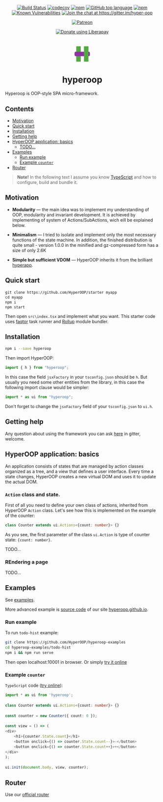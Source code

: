 <p align="center">
<a href="https://travis-ci.org/HyperOOP/hyperoop"><img src="https://travis-ci.org/HyperOOP/hyperoop.svg?branch=master" alt="Build Status"></a>
<a href="https://codecov.io/gh/HyperOOP/hyperoop"><img src="https://codecov.io/gh/HyperOOP/hyperoop/branch/master/graph/badge.svg" alt="codecov"/></a>
<a href="https://www.npmjs.com/package/hyperoop"><img src="https://img.shields.io/npm/v/hyperoop.svg" alt="npm"/></a>
<a href="https://github.com/HyperOOP/hyperoop"><img src="https://img.shields.io/github/languages/top/HyperOOP/hyperoop.svg" alt="GitHub top language"/></a>
<a href="https://www.npmjs.com/package/hyperoop"><img src="https://img.shields.io/npm/dt/hyperoop.svg" alt="npm"/></a>
<a href="https://snyk.io/test/npm/hyperoop"><img src="https://snyk.io/test/npm/hyperoop/badge.svg" alt="Known Vulnerabilities"/></a>
<a href="https://gitter.im/hyper-oop/hyperoop?utm_source=badge&utm_medium=badge&utm_campaign=pr-badge&utm_content=badge"><img src="https://badges.gitter.im/hyper-oop/hyperoop.svg" alt="Join the chat at https://gitter.im/hyper-oop"/></a>
</p>

<p align="center"><a href="https://www.patreon.com/algebrain"><img src="https://img.shields.io/badge/patreon-donate-orange.svg" alt="Patreon"/></a></p>
<p align="center"><a href="https://liberapay.com/algebrain/donate"><img alt="Donate using Liberapay" src="https://liberapay.com/assets/widgets/donate.svg"></a></p>

#
<p align="center"><img width=50 src="https://github.com/HyperOOP/hyperoop/blob/master/misc/logo.png?raw=true"/>
<h1 align="center">hyperoop</h1>
</p>

Hyperoop is OOP-style SPA micro-framework.

## Contents
 * [Motivation](#motivation)
 * [Quick start](#quick-start)
 * [Installation](#motivation)
 * [Getting help](#getting-help)
 * [HyperOOP application: basics](#hyperoop-application-basics)
   * [TODO...](#todo)
 * [Examples](#examples)
   * [Run example](#run-example)
   * [Example `counter`](#example-counter)
 * [Router](#router)

> __Note!__ In the following text I assume you know [TypeScript](https://www.typescriptlang.org/) and how to configure, build and bundle it.

## Motivation

- __Modularity__ &mdash; the main idea was to implement my understanding of OOP, modularity and invariant development. It is achieved by implementing of system of Actions/SubActions, wich eill be explained below.

- __Minimalism__ &mdash; I tried to isolate and implement only the most necessary functions of the state machine. In addition, the finished distribution is quite small - version 1.0.0 in the minified and gz-compressed form has a size of only 2.6K

- __Simple but sufficient VDOM__ &mdash; HyperOOP inherits it from the brilliant [hyperapp](https://github.com/jorgebucaran/hyperapp).

## Quick start

```
git clone https://github.com/HyperOOP/starter myapp
cd myapp
npm i
npm start
```

Then open `src\index.tsx` and implement what you want. This starter code uses [faqtor](https://github.com/faqtor/faqtor/) task runner and [Rollup](https://rollupjs.org) module bundler.

## Installation

```bash
npm i --save hyperoop
```

Then import HyperOOP:

```typescript
import { h } from "hyperoop";
```

In this case the field `jsxFactory` in your `tsconfig.json` should be `h`. But usually you need some other entities from the library, in this case the following import clause would be simpler:

```typescript
import * as ui from "hyperoop";
```

Don't forget to change the `jsxFactory` field of your `tsconfig.json` to `ui.h`.

## Getting help

Any question about using the framework you can ask [here](https://gitter.im/hyper-oop/hyperoop) in gitter, welcome.

## HyperOOP application: basics

An application consists of states that are managed by action classes organized as a tree, and a view that defines a user interface. Every time a state changes, HyperOOP creates a new virtual DOM and uses it to update the actual DOM.

### `Action` class and state.

First of all you need to define your own class of actions, inherited from HyperOOP `Action` class. Let's see how this is implemented on the example of the counter:

```TypeScript
class Counter extends ui.Actions<{count: number}> {}
```

As you see, the first parameter of the class `ui.Action` is type of counter state: `{count: number}`.

TODO...

### REndering a page

TODO...

## Examples

See [examples](https://github.com/HyperOOP/hyperoop-examples).

More advanced example is [source code](https://github.com/HyperOOP/hyperoop-site) of our site [hyperoop.github.io](https://hyperoop.github.io).

### Run example

To run `todo-hist` example:

```bash
git clone https://github.com/HyperOOP/hyperoop-examples
cd hyperoop-examples/todo-hist
npm i && npm run serve
```

Then open localhost:10001 in browser. Or simply [try it online](https://codepen.io/algebrain/pen/GwZWLg)

### Example `counter`

`TypeScript` code ([try online](https://codepen.io/algebrain/pen/OaNgMv)):

```typescript
import * as ui from 'hyperoop';

class Counter extends ui.Actions<{count: number}> {}

const counter = new Counter({ count: 0 });

const view = () => (
<div>
    <h1>{counter.State.count}</h1>
    <button onclick={() => counter.State.count--}>-</button>
    <button onclick={() => counter.State.count++}>+</button>
</div>
);

ui.init(document.body, view, counter);
```

## Router

Use our [official router](https://www.npmjs.com/package/hyperoop-router)
